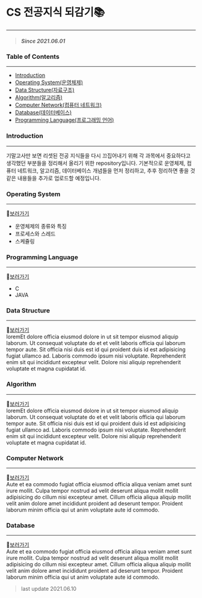 # CS 전공지식 되감기📚

---

> ##### Since 2021.06.01

### Table of Contents

---

- [Introduction](#introduction)
- [Operating System(운영체제)](#operating-system)
- [Data Structure(자료구조)](#data-structure)
- [Algorithm(알고리즘)](#algorithm)
- [Computer Network(컴퓨터 네트워크)](#computer-network)
- [Database(데이터베이스)](#database)
- [Programming Language(프로그래밍 언어)](#programming-language)

### Introduction

---

기말고사만 보면 리셋된 전공 지식들을 다시 끄집어내기 위해 각 과목에서 중요하다고 생각했던 부분들을 정리해서 올리기 위한 repository입니다. 기본적으로 운영체제, 컴퓨터 네트워크, 알고리즘, 데이터베이스 개념들을 먼저 정리하고, 추후 정리하면 좋을 것 같은 내용들을 추가로 업로드할 예정입니다.

### Operating System

---

📍[보러가기](./contents/operating-system)

- 운영체제의 종류와 특징
- 프로세스와 스레드
- 스케쥴링

### Programming Language

---

📍[보러가기](./contents/programming-language)

- C
- JAVA

### Data Structure

---

📍[보러가기](./contents/data-structure)  
loremEt dolore officia eiusmod dolore in ut sit tempor eiusmod aliquip laborum. Ut consequat voluptate do et et velit laboris officia qui laborum tempor aute. Sit officia nisi duis est id qui proident duis id est adipisicing fugiat ullamco ad. Laboris commodo ipsum nisi voluptate. Reprehenderit enim sit qui incididunt excepteur velit. Dolore nisi aliquip reprehenderit voluptate et magna cupidatat id.

### Algorithm

---

📍[보러가기](./contents/algorithm)  
loremEt dolore officia eiusmod dolore in ut sit tempor eiusmod aliquip laborum. Ut consequat voluptate do et et velit laboris officia qui laborum tempor aute. Sit officia nisi duis est id qui proident duis id est adipisicing fugiat ullamco ad. Laboris commodo ipsum nisi voluptate. Reprehenderit enim sit qui incididunt excepteur velit. Dolore nisi aliquip reprehenderit voluptate et magna cupidatat id.

### Computer Network

---

📍[보러가기](./contents/computer-network)  
Aute et ea commodo fugiat officia eiusmod officia aliqua veniam amet sunt irure mollit. Culpa tempor nostrud ad velit deserunt aliqua mollit mollit adipisicing do cillum nisi excepteur amet. Cillum officia aliqua aliquip mollit velit anim dolore amet incididunt proident ad deserunt tempor. Proident laborum minim officia qui ut anim voluptate aute id commodo.

### Database

---

📍[보러가기](./contents/database)  
Aute et ea commodo fugiat officia eiusmod officia aliqua veniam amet sunt irure mollit. Culpa tempor nostrud ad velit deserunt aliqua mollit mollit adipisicing do cillum nisi excepteur amet. Cillum officia aliqua aliquip mollit velit anim dolore amet incididunt proident ad deserunt tempor. Proident laborum minim officia qui ut anim voluptate aute id commodo.

> last update 2021.06.10
